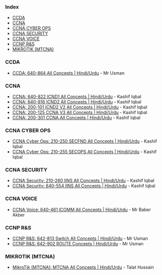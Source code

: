 ### Index

* [CCDA](#CCDA)
* [CCNA](#CCNA)
* [CCNA CYBER OPS](#CCNACYBEROPS)
* [CCNA SECURITY](#CCNASECURITY)
* [CCNA VOICE](#CCNAVOICE)
* [CCNP R&S](#CCNPR&S)
* [MIKROTIK (MTCNA)](#MIKROTIK(MTCNA))


### CCDA

* [CCDA: 640-864 All Concepts | Hindi/Urdu](https://www.urduitacademy.com/courses/videos/19) - Mr Usman


### CCNA

* [CCNA: 640-822 ICND1 All Concepts | Hindi/Urdu](https://www.urduitacademy.com/courses/videos/4) - Kashif Iqbal
* [CCNA: 640-816 ICND2 All Concepts | Hindi/Urdu](https://www.urduitacademy.com/courses/videos/5) - Kashif Iqbal
* [CCNA: 200-101 ICND2 V2 All Concepts | Hindi/Urdu](https://www.urduitacademy.com/courses/videos/20) - Kashif Iqbal
* [CCNA: 200-125 CCNA V3 All Concepts | Hindi/Urdu](https://www.urduitacademy.com/courses/videos/32) - Kashif Iqbal
* [CCNA: 200-301 CCNA All Concepts | Hindi/Urdu](https://www.urduitacademy.com/courses/videos/57) - Kashif Iqbal


### CCNA CYBER OPS

* [CCNA Cyber Ops: 210-250 SECFND All Concepts | Hindi/Urdu](https://www.urduitacademy.com/courses/videos/44) - Kashif Iqbal
* [CCNA Cyber Ops: 210-255 SECOPS All Concepts | Hindi/Urdu](https://www.urduitacademy.com/courses/videos/51) - Kashif Iqbal


### CCNA SECURITY

* [CCNA Security: 210-260 IINS All Concepts | Hindi/Urdu](https://www.urduitacademy.com/courses/videos/35) - Kashif Iqbal
* [CCNA Security: 640-554 IINS All Concepts | Hindi/Urdu](https://www.urduitacademy.com/courses/videos/23) - Kashif Iqbal


### CCNA VOICE

* [CCNA Voice: 640-461 ICOMM All Concepts | Hindi/Urdu](https://www.urduitacademy.com/courses/videos/26) - Mr Baber Akber


### CCNP R&S

* [CCNP R&S: 642-813 Switch All Concepts | Hindi/Urdu](https://www.urduitacademy.com/courses/videos/21) - Mr Usman
* [CCNP R&S: 642-902 ROUTE Concepts | Hindi/Urdu](https://www.urduitacademy.com/courses/videos/24) - Mr Usman


### MIKROTIK (MTCNA)

* [MikroTik (MTCNA): MTCNA All Concepts | Hindi/Urdu](https://www.urduitacademy.com/courses/videos/59) - Talat Hussain
